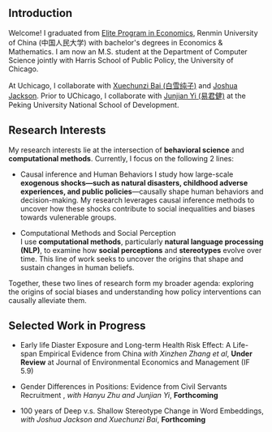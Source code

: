 
## Introduction
Welcome! I graduated from [Elite Program in Economics](http://econ.ruc.edu.cn/zsyx/zyjjxrcdyl/jjxbjxspyjd/808bffee72094ddd83b6c11c605ccc47.htm), Renmin University of China (中国人民大学) with bachelor's degrees in Economics & Mathematics. I am now an M.S. student at the Department of Computer Science jointly with Harris School of Public Policy, the University of Chicago. 

At Uchicago, I collaborate with [Xuechunzi Bai (白雪纯子)](https://psychology.uchicago.edu/directory/Xuechunzi-Bai) and [Joshua Jackson](https://www.joshuaconradjackson.com/). Prior to UChicago, I collaborate with  [Junjian Yi (易君健)](https://sites.google.com/view/junjianyi) at the Peking University National School of Development. 


## Research Interests

My research interests lie at the intersection of **behavioral science** and **computational methods**. Currently, I focus on the following 2 lines:

- Causal inference and Human Behaviors
I study how large-scale **exogenous shocks—such as natural disasters, childhood adverse experiences, and public policies**—causally shape human behaviors and decision-making. My research leverages causal inference methods to uncover how these shocks contribute to social inequalities and biases towards vulenerable groups.

- Computational Methods and Social Perception  
I use **computational methods**, particularly **natural language processing (NLP)**, to examine how **social perceptions** and **stereotypes** evolve over time. This line of work seeks to uncover the origins that shape and sustain changes in human beliefs.

Together, these two lines of research form my broader agenda: exploring the origins of social biases and understanding how policy interventions can causally alleviate them.

## Selected Work in Progress 
- Early life Diaster Exposure and Long-term Health Risk Effect: A Life-span Empirical Evidence from China *with Xinzhen Zhang et al*, **Under Review** at Journal of Environmental Economics and Management (IF 5.9) 

- Gender Differences in Positions: Evidence from Civil Servants Recruitment , *with Hanyu Zhu and Junjian Yi*, **Forthcoming**

- 100 years of Deep v.s. Shallow Stereotype Change in Word Embeddings, *with Joshua Jackson and Xuechunzi Bai*, **Forthcoming**
